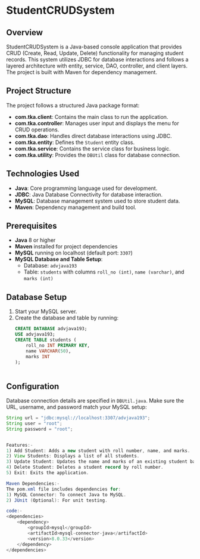 # StudentCRUDSystem

## Overview
StudentCRUDSystem is a Java-based console application that provides CRUD (Create, Read, Update, Delete) functionality for managing student records. This system utilizes JDBC for database interactions and follows a layered architecture with entity, service, DAO, controller, and client layers. The project is built with Maven for dependency management.

## Project Structure
The project follows a structured Java package format:
- **com.tka.client**: Contains the main class to run the application.
- **com.tka.controller**: Manages user input and displays the menu for CRUD operations.
- **com.tka.dao**: Handles direct database interactions using JDBC.
- **com.tka.entity**: Defines the `Student` entity class.
- **com.tka.service**: Contains the service class for business logic.
- **com.tka.utility**: Provides the `DBUtil` class for database connection.

## Technologies Used
- **Java**: Core programming language used for development.
- **JDBC**: Java Database Connectivity for database interaction.
- **MySQL**: Database management system used to store student data.
- **Maven**: Dependency management and build tool.

## Prerequisites
- **Java** 8 or higher
- **Maven** installed for project dependencies
- **MySQL** running on localhost (default port: `3307`)
- **MySQL Database and Table Setup**:
  - Database: `advjava193`
  - Table: `students` with columns `roll_no (int)`, `name (varchar)`, and `marks (int)`

## Database Setup
1. Start your MySQL server.
2. Create the database and table by running:
    ```sql
    CREATE DATABASE advjava193;
    USE advjava193;
    CREATE TABLE students (
        roll_no INT PRIMARY KEY,
        name VARCHAR(50),
        marks INT
    );
  

## Configuration
Database connection details are specified in `DBUtil.java`. Make sure the URL, username, and password match your MySQL setup:
```java
String url = "jdbc:mysql://localhost:3307/advjava193";
String user = "root";
String password = "root";


Features:-
1) Add Student: Adds a new student with roll number, name, and marks.
2) View Students: Displays a list of all students.
3) Update Student: Updates the name and marks of an existing student based on roll number.
4) Delete Student: Deletes a student record by roll number.
5) Exit: Exits the application.

Maven Dependencies:-
The pom.xml file includes dependencies for:
1) MySQL Connector: To connect Java to MySQL.
2) JUnit (Optional): For unit testing.

code:-
<dependencies>
    <dependency>
        <groupId>mysql</groupId>
        <artifactId>mysql-connector-java</artifactId>
        <version>8.0.33</version>
    </dependency>
</dependencies>

 


